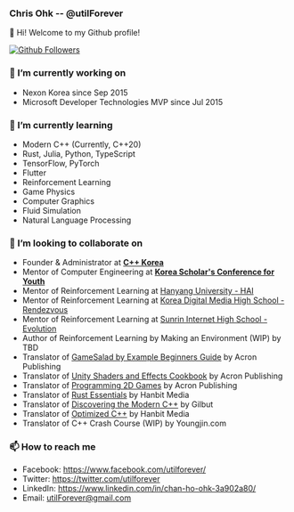### Chris Ohk -- @utilForever

👋 Hi! Welcome to my Github profile!

[![Github Followers](https://img.shields.io/github/followers/utilForever?color=06d6a0&label=Github%20Followers&style=for-the-badge)](https://github.com/utilForever?tab=followers)

### 🔭 I’m currently working on
- Nexon Korea since Sep 2015
- Microsoft Developer Technologies MVP since Jul 2015

### 🌱 I’m currently learning
- Modern C++ (Currently, C++20)
- Rust, Julia, Python, TypeScript
- TensorFlow, PyTorch
- Flutter
- Reinforcement Learning
- Game Physics
- Computer Graphics
- Fluid Simulation
- Natural Language Processing

### 👯 I’m looking to collaborate on
- Founder & Administrator at [**C++ Korea**](https://www.facebook.com/groups/cppkorea)
- Mentor of Computer Engineering at [**Korea Scholar's Conference for Youth**](https://www.kscy.kr/)
- Mentor of Reinforcement Learning at [Hanyang University - HAI](https://www.facebook.com/HanyangtechAI)
- Mentor of Reinforcement Learning at [Korea Digital Media High School - Rendezvous](https://www.facebook.com/Rendezvousindimigo)
- Mentor of Reinforcement Learning at [Sunrin Internet High School - Evolution](https://www.facebook.com/sunrinevolution)
- Author of Reinforcement Learning by Making an Environment (WIP) by TBD
- Translator of [GameSalad by Example Beginners Guide](http://www.yes24.com/Product/Goods/9263326) by Acron Publishing
- Translator of [Unity Shaders and Effects Cookbook](http://www.yes24.com/Product/Goods/12743286) by Acron Publishing
- Translator of [Programming 2D Games](http://www.yes24.com/Product/Goods/15280744) by Acron Publishing
- Translator of [Rust Essentials](https://www.hanbit.co.kr/store/books/look.php?p_code=E2088508957) by Hanbit Media
- Translator of [Discovering the Modern C++](http://www.yes24.com/Product/Goods/57615943) by Gilbut
- Translator of [Optimized C++](http://www.yes24.com/Product/Goods/74971458) by Hanbit Media
- Translator of C++ Crash Course (WIP) by Youngjin.com

### 📫 How to reach me
- Facebook: https://www.facebook.com/utilforever/
- Twitter: https://twitter.com/utilforever
- LinkedIn: https://www.linkedin.com/in/chan-ho-ohk-3a902a80/
- Email: utilForever@gmail.com

